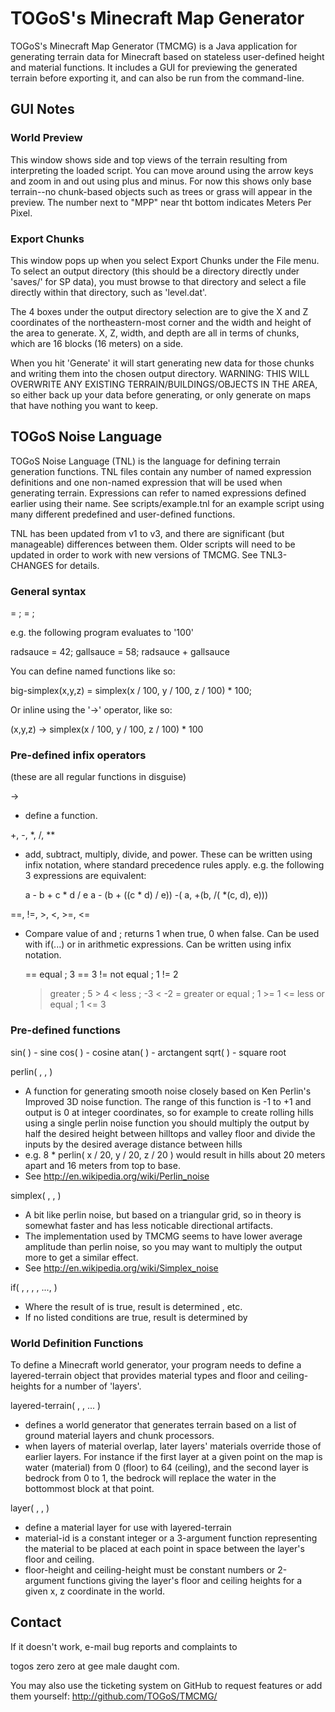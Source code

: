 # TOGoS's Minecraft Map Generator

TOGoS's Minecraft Map Generator (TMCMG) is a Java application for
generating terrain data for Minecraft based on stateless user-defined
height and material functions.  It includes a GUI for previewing
the generated terrain before exporting it, and can also be run from
the command-line.



## GUI Notes
### World Preview

This window shows side and top views of the terrain resulting from
interpreting the loaded script.  You can move around using the arrow
keys and zoom in and out using plus and minus.  For now this shows
only base terrain--no chunk-based objects such as trees or grass will
appear in the preview.  The number next to "MPP" near tht bottom
indicates Meters Per Pixel.

### Export Chunks

This window pops up when you select Export Chunks under the File menu.
To select an output directory (this should be a directory directly
under 'saves/' for SP data), you must browse to that directory and
select a file directly within that directory, such as 'level.dat'.

The 4 boxes under the output directory selection are to give the
X and Z coordinates of the northeastern-most corner and the width and
height of the area to generate.  X, Z, width, and depth are all in terms
of chunks, which are 16 blocks (16 meters) on a side.

When you hit 'Generate' it will start generating new data for
those chunks and writing them into the chosen output directory.
WARNING: THIS WILL OVERWRITE ANY EXISTING TERRAIN/BUILDINGS/OBJECTS
IN THE AREA, so either back up your data before generating, or only generate
on maps that have nothing you want to keep.

## TOGoS Noise Language

TOGoS Noise Language (TNL) is the language for defining terrain
generation functions.  TNL files contain any number of named expression
definitions and one non-named expression that will be used when generating
terrain.  Expressions can refer to named expressions defined earlier using
their name.  See scripts/example.tnl for an example script using many
different predefined and user-defined functions.

TNL has been updated from v1 to v3, and there are significant (but
manageable) differences between them.  Older scripts will need to
be updated in order to work with new versions of TMCMG.
See TNL3-CHANGES for details.

### General syntax

  <word1> = <definition1>;
  <word2> = <definition2>;
  <expression>

e.g.  the following program evaluates to '100'

  radsauce = 42;
  gallsauce = 58;
  radsauce + gallsauce

You can define named functions like so:

  big-simplex(x,y,z) = simplex(x / 100, y / 100, z / 100) * 100; 
  
Or inline using the '->' operator, like so:

  (x,y,z) -> simplex(x / 100, y / 100, z / 100) * 100

### Pre-defined infix operators

(these are all regular functions in disguise) 

->
  - define a function.

+, -, *, /, **
  - add, subtract, multiply, divide, and power.
    These can be written using infix notation, where
    standard precedence rules apply.  e.g.  the following 3
    expressions are equivalent:
    
      a - b + c * d / e
      a - (b + ((c * d) / e)) 
      -( a, +(b, /( *(c, d), e)))

==, !=, >, <, >=, <=
  - Compare value of <expr1> and <expr2>; returns 1 when true,
    0 when false.  Can be used with if(...) or in arithmetic
    expressions.  Can be written using infix notation.
    
      == equal            ;  3 == 3
      != not equal        ;  1 != 2
      >  greater          ;  5 >  4
      <  less             ; -3 < -2
      >= greater or equal ;  1 >= 1
      <= less or equal    ;  1 <= 3

### Pre-defined functions

sin( <expr> ) - sine
cos( <expr> ) - cosine
atan( <expr> ) - arctangent
sqrt( <expr> ) - square root

perlin( <x>, <y>, <z> )
  - A function for generating smooth noise closely based on Ken Perlin's
    Improved 3D noise function.  The range of this function is -1 to +1
    and output is 0 at integer coordinates, so for example to create
    rolling hills using a single perlin noise function you should multiply
    the output by half the desired height between hilltops and valley floor
    and divide the inputs by the desired average distance between hills
  - e.g. 8 * perlin( x / 20, y / 20, z / 20 )
    would result in hills about 20 meters apart and 16 meters from top to
    base.
  - See http://en.wikipedia.org/wiki/Perlin_noise

simplex( <x>, <y>, <z> )
  - A bit like perlin noise, but based on a triangular grid, so in
    theory is somewhat faster and has less noticable directional artifacts.
  - The implementation used by TMCMG seems to have lower average amplitude
    than perlin noise, so you may want to multiply the output more to get
    a similar effect.
  - See http://en.wikipedia.org/wiki/Simplex_noise

if( <cond1>, <res1>, <cond2>, <res2>, ..., <default> )
  - Where the result of <cond1> is true, result is determined <res1>, etc.
  - If no listed conditions are true, result is determined by <default>

### World Definition Functions

To define a Minecraft world generator, your program needs to define
a layered-terrain object that provides material types and floor and
ceiling-heights for a number of 'layers'. 

layered-terrain( <layer1>, <layer2>, ... )
  - defines a world generator that generates terrain based on a list
    of ground material layers and chunk processors.
  - when layers of material overlap, later layers' materials override
    those of earlier layers.  For instance if the first layer at a given
    point on the map is water (material) from 0 (floor) to 64 (ceiling),
    and the second layer is bedrock from 0 to 1, the bedrock will
    replace the water in the bottommost block at that point.

layer( <material-id>, <floor-height-function>, <ceiling-height-function> )
  - define a material layer for use with layered-terrain
  - material-id is a constant integer or a 3-argument function
    representing the material to be placed at each point in space
    between the layer's floor and ceiling.
  - floor-height and ceiling-height must be constant numbers or
    2-argument functions giving the layer's floor and ceiling heights
    for a given x, z coordinate in the world.

## Contact

If it doesn't work, e-mail bug reports and complaints to

  togos zero zero at gee male daught com.

You may also use the ticketing system on GitHub to request
features or add them yourself: http://github.com/TOGoS/TMCMG/

